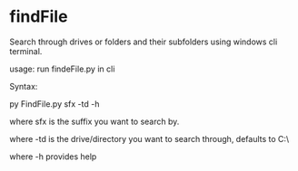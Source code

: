 # findFile

Search through drives or folders and their subfolders using windows cli terminal.

usage: 
  run findeFile.py in cli

Syntax:

  py FindFile.py sfx -td -h
  
  where sfx is the suffix you want to search by.
  
  where -td is the drive/directory you want to search through, defaults to C:\\
  
  where -h provides help
  
